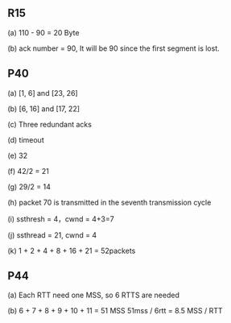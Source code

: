 ## R15

(a) 110 - 90 = 20 Byte

(b) ack number = 90, It will be 90 since the first segment is lost.

## P40

(a) [1, 6] and [23, 26]

(b) [6, 16] and [17, 22]

(c) Three redundant acks

(d) timeout

(e) 32

(f) 42/2 = 21

(g) 29/2 = 14

(h) packet 70 is transmitted in the seventh transmission cycle

(i) ssthresh = 4，cwnd = 4+3=7

(j) ssthread =  21, cwnd = 4

(k) 1 + 2 + 4 + 8 + 16 + 21 = 52packets


## P44

(a) Each RTT need one MSS, so 6 RTTS are needed

(b) 6 + 7 + 8 + 9 + 10 + 11 = 51 MSS
	  51mss / 6rtt = 8.5 MSS / RTT



